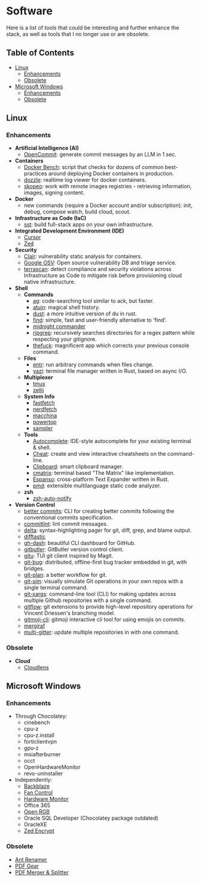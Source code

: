 # Software <!-- omit in toc -->

Here is a list of tools that could be interesting and further enhance the stack, as well as tools that I no longer use or are obsolete.

## Table of Contents <!-- omit in toc -->

- [Linux](#linux)
  - [Enhancements](#enhancements)
  - [Obsolete](#obsolete)
- [Microsoft Windows](#microsoft-windows)
  - [Enhancements](#enhancements-1)
  - [Obsolete](#obsolete-1)

## Linux

### Enhancements

- **Artificial Intelligence (AI)**
  - [OpenCommit](https://github.com/di-sukharev/opencommit): generate commit messages by an LLM in 1 sec.
- **Containers**
  - [Docker Bench](https://github.com/docker/docker-bench-security): script that checks for dozens of common best-practices around deploying Docker containers in production.
  - [dozzle](https://github.com/amir20/dozzle): realtime log viewer for docker containers.
  - [skopeo](https://github.com/containers/skopeo): work with remote images registries - retrieving information, images, signing content.
- **Docker**
  - new commands (require a Docker account and/or subscription): init, debug, compose watch, build cloud, scout.
- **Infrastructure as Code (IaC)**
  - [sst](https://sst.dev): build full-stack apps on your own infrastructure.
- **Integrated Development Environment (IDE)**
  - [Cursor](https://github.com/getcursor/cursor)
  - [Zed](https://github.com/zed-industries/zed)
- **Security**
  - [Clair](https://github.com/quay/clair): vulnerability static analysis for containers.
  - [Google OSV](https://github.com/google/osv.dev): Open source vulnerability DB and triage service.
  - [terrascan](https://github.com/tenable/terrascan): detect compliance and security violations across Infrastructure as Code to mitigate risk before provisioning cloud native infrastructure.
- **Shell**
  - **Commands**
    - [ag](https://github.com/ggreer/the_silver_searcher): code-searching tool similar to ack, but faster.
    - [atuin](https://github.com/atuinsh/atuin): magical shell history.
    - [dust](https://github.com/bootandy/dust): a more intuitive version of du in rust.
    - [find](https://github.com/sharkdp/fd): simple, fast and user-friendly alternative to 'find'.
    - [midnight commander](https://github.com/MidnightCommander/mc)
    - [ripgrep](https://github.com/BurntSushi/ripgrep): recursively searches directories for a regex pattern while respecting your gitignore.
    - [thefuck](https://github.com/nvbn/thefuck): magnificent app which corrects your previous console command.
  - **Files**
    - [entr](https://github.com/eradman/entr): run arbitrary commands when files change.
    - [yazi](https://github.com/sxyazi/yazi): terminal file manager written in Rust, based on async I/O.
  - **Multiplexer**
    - [tmux](https://github.com/tmux/tmux)
    - [zellij](https://github.com/zellij-org/zellij)
  - **System Info**
    - [fastfetch](https://github.com/fastfetch-cli/fastfetch)
    - [nerdfetch](https://github.com/ThatOneCalculator/NerdFetch)
    - [macchina](https://github.com/Macchina-CLI/macchina)
    - [powertop](https://github.com/fenrus75/powertop)
    - [sampler](https://github.com/sqshq/sampler)
  - **Tools**
    - [Autocomplete](https://github.com/withfig/autocomplete): IDE-style autocomplete for your existing terminal & shell.
    - [Cheat](https://github.com/cheat/cheat): create and view interactive cheatsheets on the command-line.
    - [Clipboard](https://github.com/Slackadays/Clipboard): smart clipboard manager.
    - [cmatrix](https://github.com/abishekvashok/cmatrix): terminal based "The Matrix" like implementation.
    - [Espanso](https://github.com/espanso/espanso): cross-platform Text Expander written in Rust.
    - [pmd](https://github.com/pmd/pmd): extensible multilanguage static code analyzer.
  - **zsh**
    - [zsh-auto-notify](https://github.com/MichaelAquilina/zsh-auto-notify)
- **Version Control**
  - [better commits](https://github.com/Everduin94/better-commits): CLI for creating better commits following the conventional commits specification.
  - [commitlint](https://github.com/conventional-changelog/commitlint): lint commit messages.
  - [delta](https://github.com/dandavison/delta): syntax-highlighting pager for git, diff, grep, and blame output.
  - [difftastic](https://difftastic.wilfred.me.uk)
  - [gh-dash](https://github.com/dlvhdr/gh-dash): beautiful CLI dashboard for GitHub.
  - [gitbutler](https://github.com/gitbutlerapp/gitbutler): GitButler version control client.
  - [gitu](https://github.com/altsem/gitu): TUI git client inspired by Magit.
  - [git-bug](https://github.com/git-bug/git-bug): distributed, offline-first bug tracker embedded in git, with bridges.
  - [git-plan](https://github.com/rorybyrne/git-plan): a better workflow for git.
  - [git-sim](https://github.com/initialcommit-com/git-sim): visually simulate Git operations in your own repos with a single terminal command.
  - [git-xargs](https://github.com/gruntwork-io/git-xargs): command-line tool (CLI) for making updates across multiple Github repositories with a single command.
  - [gitflow](https://github.com/nvie/gitflow): git extensions to provide high-level repository operations for Vincent Driessen's branching model.
  - [gitmoji-cli](https://github.com/carloscuesta/gitmoji-cli): gitmoji interactive cli tool for using emojis on commits.
  - [mergiraf](https://mergiraf.org)
  - [multi-gitter](https://github.com/lindell/multi-gitter): update multiple repositories in with one command.

### Obsolete

- **Cloud**
  - [Cloudlens](https://github.com/one2nc/cloudlens)

## Microsoft Windows

### Enhancements

- Through Chocolatey:
  - cinebench
  - cpu-z
  - cpu-z.install
  - forticlientvpn
  - gpu-z
  - msiafterburner
  - occt
  - OpenHardwareMonitor
  - revo-uninstaller
- Independently:
  - [Backblaze](https://www.backblaze.com)
  - [Fan Control](https://getfancontrol.com)
  - [Hardware Monitor](https://www.cpuid.com/softwares/hwmonitor.html)
  - Office 365
  - [Open RGB](https://openrgb.org/)
  - Oracle SQL Developer (Chocolatey package outdated)
  - OracleXE
  - [Zed Encrypt](https://www.zedencrypt.com)

### Obsolete

- [Ant Renamer](https://www.antp.be/software/renamer)
- [PDF Gear](https://www.pdfgear.com/)
- [PDF Merger & Splitter](https://www.anywaysoft.com/pdf-merger-splitter/index.html)
